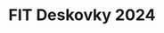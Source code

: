 ---
title: "FIT Deskovky 2024"
layout: event
categories:
  - Deskovky
  - Akce
tags:
  - Deskovky
  - Akce
img: "/assets/images/event/fit-deskovky-24.jpg"
---